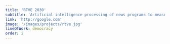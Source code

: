 ```yaml
---
title: 'RTVE 2030'
subtitle: 'Artificial intelligence processing of news programs to measure the airtime of each SDG'
link: 'http://google.com'
image: '/images/projects/rtve.jpg'
lineOfWork: democracy
order: 2
---
```

